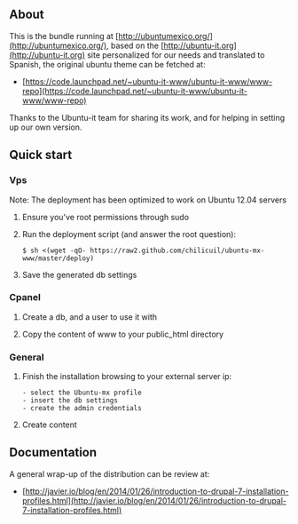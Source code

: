## About

This is the bundle running at [http://ubuntumexico.org/](http://ubuntumexico.org/), based on the [http://ubuntu-it.org](http://ubuntu-it.org) site personalized for our needs and translated to Spanish, the original ubuntu theme can be fetched at:

- [https://code.launchpad.net/~ubuntu-it-www/ubuntu-it-www/www-repo](https://code.launchpad.net/~ubuntu-it-www/ubuntu-it-www/www-repo)

Thanks to the Ubuntu-it team for sharing its work, and for helping in setting up our own version.

## Quick start

### Vps

Note: The deployment has been optimized to work on Ubuntu 12.04 servers

1. Ensure you've root permissions through sudo

2. Run the deployment script (and answer the root question):

   ```
   $ sh <(wget -qO- https://raw2.github.com/chilicuil/ubuntu-mx-www/master/deploy)
   ```

3. Save the generated db settings

### Cpanel

1. Create a db, and a user to use it with

2. Copy the content of www to your public_html directory

### General

1. Finish the installation browsing to your external server ip:

   ```
   - select the Ubuntu-mx profile
   - insert the db settings
   - create the admin credentials
   ```

2. Create content

## Documentation

A general wrap-up of the distribution can be review at:

- [http://javier.io/blog/en/2014/01/26/introduction-to-drupal-7-installation-profiles.html](http://javier.io/blog/en/2014/01/26/introduction-to-drupal-7-installation-profiles.html)

